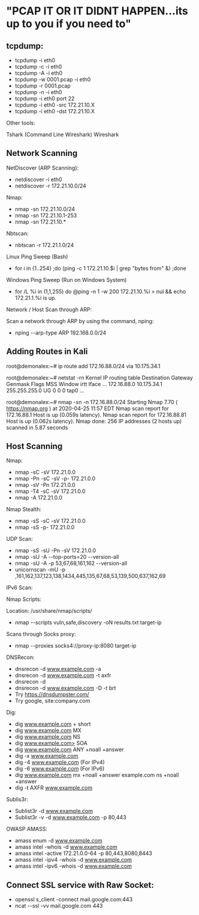 # "PCAP IT OR IT DIDNT HAPPEN...its up to you if you need to"


## tcpdump:

- tcpdump -i eth0
- tcpdump -c -i eth0
- tcpdump -A -i eth0
- tcpdump -w 0001.pcap -i eth0
- tcpdump -r 0001.pcap
- tcpdump -n -i eth0
- tcpdump -i eth0 port 22
- tcpdump -i eth0 -src 172.21.10.X
- tcpdump -i eth0 -dst 172.21.10.X

Other tools: 

Tshark (Command Line Wireshark)
Wireshark


## Network Scanning

NetDiscover (ARP Scanning):
- netdiscover -i eth0
- netdiscover -r 172.21.10.0/24

Nmap:

- nmap -sn 172.21.10.0/24
- nmap -sn 172.21.10.1-253
- nmap -sn 172.21.10.*

Nbtscan: 
- nbtscan -r 172.21.1.0/24

Linux Ping Sweep (Bash)

- for i in {1..254} ;do (ping -c 1 172.21.10.$i | grep "bytes from" &) ;done

Windows Ping Sweep (Run on Windows System)

- for /L %i in (1,1,255) do @ping -n 1 -w 200 172.21.10.%i > nul && echo 172.21.1.%i is up.

Network / Host Scan through ARP:

Scan a network through ARP by using the command, nping:

* nping --arp-type ARP 192.168.0.0/24


## Adding Routes in Kali
root@demonalex:~# ip route add 172.16.88.0/24 via 10.175.34.1

root@demonalex:~# netstat -rn
Kernel IP routing table
Destination     Gateway         Genmask         Flags   MSS Window  irtt Iface
...
172.16.88.0     10.175.34.1     255.255.255.0   UG        0 0          0 tap0
...

root@demonalex:~# nmap -sn -n 172.16.88.0/24
Starting Nmap 7.70 ( https://nmap.org ) at 2020-04-25 11:57 EDT
Nmap scan report for 172.16.88.1
Host is up (0.059s latency).
Nmap scan report for 172.16.88.81
Host is up (0.062s latency).
Nmap done: 256 IP addresses (2 hosts up) scanned in 5.87 seconds


## Host Scanning

Nmap:

- nmap -sC -sV 172.21.0.0
- nmap -Pn -sC -sV -p- 172.21.0.0
- nmap -sV -Pn 172.21.0.0
- nmap -T4 -sC -sV 172.21.0.0
- nmap -A 172.21.0.0

Nmap Stealth: 
- nmap -sS -sC -sV 172.21.0.0
- nmap -sS -p- 172.21.0.0


UDP Scan: 
- nmap -sS -sU -Pn -sV 172.21.0.0
- nmap -sU -A --top-ports=20 --version-all
- nmap -sU -A -p 53,67,68,161,162 --version-all 
- unicornscan -mU -p ,161,162,137,123,138,1434,445,135,67,68,53,139,500,637,162,69


IPv6 Scan:

Nmap Scripts: 

Location: /usr/share/nmap/scripts/

- nmap --scripts vuln,safe,discovery -oN results.txt target-ip

Scans through Socks proxy: 

- nmap --proxies socks4://proxy-ip:8080 target-ip


DNSRecon: 

- dnsrecon -d www.example.com -a 
- dnsrecon -d www.example.com -t axfr
- dnsrecon -d <startIP-endIP>
- dnsrecon -d www.example.com -D <namelist> -t brt
- Try https://dnsdumpster.com/
- Try google, site:company.com

Dig: 

- dig www.example.com + short
- dig www.example.com MX
- dig www.example.com NS
- dig www.example.com> SOA
- dig www.example.com ANY +noall +answer
- dig -x www.example.com
- dig -4 www.example.com (For IPv4)
- dig -6 www.example.com (For IPv6)
- dig www.example.com mx +noall +answer example.com ns +noall +answer
- dig -t AXFR www.example.com

Sublis3r:

- Sublist3r -d www.example.com
- Sublist3r -v -d www.example.com -p 80,443

OWASP AMASS: 

- amass enum -d www.example.com
- amass intel -whois -d www.example.com
- amass intel -active 172.21.0.0-64 -p 80,443,8080,8443
- amass intel -ipv4 -whois -d www.example.com
- amass intel -ipv6 -whois -d www.example.com


## Connect SSL service with Raw Socket:

- openssl s_client -connect mail.google.com:443
- ncat --ssl -vv mail.google.com 443








